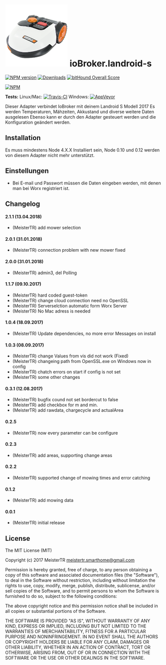 ![Logo](admin/landroid-s2.png)
ioBroker.landroid-s
=============

[![NPM version](http://img.shields.io/npm/v/iobroker.landroid-s.svg)](https://www.npmjs.com/package/iobroker.landroid-s)
[![Downloads](https://img.shields.io/npm/dm/iobroker.landroid-s.svg)](https://www.npmjs.com/package/iobroker.landroid-s)
[![bitHound Overall Score](https://www.bithound.io/github/MeisterTR/ioBroker.landroid-s/badges/score.svg)](https://www.bithound.io/github/MeisterTR/iobroker.landroid-s)

[![NPM](https://nodei.co/npm/iobroker.landroid-s.png?downloads=true)](https://nodei.co/npm/iobroker.landroid-s/)

**Tests:** Linux/Mac: [![Travis-CI](https://api.travis-ci.org/MeisterTR/ioBroker.landroid-s.svg?branch=master)](https://travis-ci.org/MeisterTR/ioBroker.landroid-s)
Windows: [![AppVeyor](https://ci.appveyor.com/api/projects/status/github/MeisterTR/ioBroker.landroid-s?branch=master&svg=true)](https://ci.appveyor.com/project/MeisterTR/ioBroker-landroid-s/)


Dieser Adapter verbindet IoBroker mit deinem Landroid S Modell 2017
Es werden Temperaturen, Mähzeiten, Akkustand und diverse weitere Daten ausgelesen
Ebenso kann er durch den Adapter gesteuert werden und die Konfiguration geändert werden.

## Installation
Es muss mindestens Node 4.X.X Installiert sein, Node 0.10 und 0.12 werden von diesem Adapter nicht mehr unterstützt.

## Einstellungen
- Bei E-mail und Passwort müssen die Daten eingeben werden, mit denen man bei Worx registriert ist.

## Changelog
#### 2.1.1 (13.04.2018)
* (MeisterTR) add mower selection
#### 2.0.1 (31.01.2018)
* (MeisterTR) connection problem with new mower fixed
#### 2.0.0 (31.01.2018)
* (MeisterTR) admin3, del Polling
#### 1.1.7 (09.10.2017)
* (MeisterTR) hard coded guest-token
* (MeisterTR) change cloud connection need no OpenSSL
* (MeisterTR) Serverselction automatic form Worx Server
* (MeisterTR) No Mac adress is needed
#### 1.0.4 (18.09.2017)
* (MeisterTR) Update dependencies, no more error Messages on install
#### 1.0.3 (08.09.2017)
* (MeisterTR) change Values from vis did not work (Fixed)
* (MeisterTR) changeing path from OpenSSL.exe on Windows now in config
* (MeisterTR) chatch errors on start if config is not set
* (MeisterTR) some other changes
#### 0.3.1 (12.08.2017)
* (MeisterTR) bugfix cound not set bordercut to false
* (MeisterTR) add checkbox for m and min.
* (MeisterTR) add rawdata, chargecycle and actualArea
#### 0.2.5
* (MeisterTR) now every parameter can be configure
#### 0.2.3
* (MeisterTR) add areas, supporting change areas
#### 0.2.2
* (MeisterTR) supported change of mowing times and error catching
#### 0.1.2
* (MeisterTR) add mowing data
#### 0.0.1
* (MeisterTR) initial release
 
## License
The MIT License (MIT)

Copyright (c) 2017 MeisterTR <meistertr.smarthome@gmail.com>

Permission is hereby granted, free of charge, to any person obtaining a copy
of this software and associated documentation files (the "Software"), to deal
in the Software without restriction, including without limitation the rights
to use, copy, modify, merge, publish, distribute, sublicense, and/or sell
copies of the Software, and to permit persons to whom the Software is
furnished to do so, subject to the following conditions:

The above copyright notice and this permission notice shall be included in
all copies or substantial portions of the Software.

THE SOFTWARE IS PROVIDED "AS IS", WITHOUT WARRANTY OF ANY KIND, EXPRESS OR
IMPLIED, INCLUDING BUT NOT LIMITED TO THE WARRANTIES OF MERCHANTABILITY,
FITNESS FOR A PARTICULAR PURPOSE AND NONINFRINGEMENT. IN NO EVENT SHALL THE
AUTHORS OR COPYRIGHT HOLDERS BE LIABLE FOR ANY CLAIM, DAMAGES OR OTHER
LIABILITY, WHETHER IN AN ACTION OF CONTRACT, TORT OR OTHERWISE, ARISING FROM,
OUT OF OR IN CONNECTION WITH THE SOFTWARE OR THE USE OR OTHER DEALINGS IN
THE SOFTWARE.
